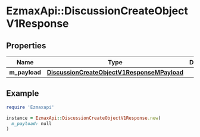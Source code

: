 # EzmaxApi::DiscussionCreateObjectV1Response

## Properties

| Name | Type | Description | Notes |
| ---- | ---- | ----------- | ----- |
| **m_payload** | [**DiscussionCreateObjectV1ResponseMPayload**](DiscussionCreateObjectV1ResponseMPayload.md) |  |  |

## Example

```ruby
require 'Ezmaxapi'

instance = EzmaxApi::DiscussionCreateObjectV1Response.new(
  m_payload: null
)
```

